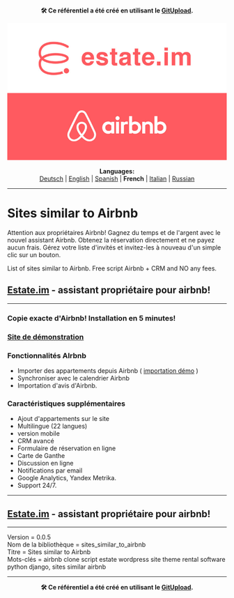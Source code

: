 <p align="center"><b>🛠️ Ce référentiel a été créé en utilisant le <a href="https://gitupload.com">GitUpload</a>.</b></p>
<p align="center"><a href="https://estate.im"><img src="https://github.com/markolofsen/airbnb_clone_script//blob/master/.banners/banner_fr.jpg?raw=1" /></a></p>
<p align="center"><b>Languages:</b><br /><a href="https://github.com/markolofsen/airbnb_clone_script/blob/master/README_de.md">Deutsch</a> | <a href="https://github.com/markolofsen/airbnb_clone_script/blob/master/README.md">English</a> | <a href="https://github.com/markolofsen/airbnb_clone_script/blob/master/README_es.md">Spanish</a> | <b>French</b> | <a href="https://github.com/markolofsen/airbnb_clone_script/blob/master/README_it.md">Italian</a> | <a href="https://github.com/markolofsen/airbnb_clone_script/blob/master/README_ru.md">Russian</a></p>

---

# Sites similar to Airbnb
Attention aux propriétaires Airbnb! Gagnez du temps et de l'argent avec le nouvel assistant Airbnb. Obtenez la réservation directement et ne payez aucun frais. Gérez votre liste d'invités et invitez-les à nouveau d'un simple clic sur un bouton.

List of sites similar to Airbnb. Free script Airbnb + CRM and NO any fees.

## <a href="https://estate.im/">Estate.im</a> - assistant propriétaire pour airbnb!

<hr />

### Copie exacte d'Airbnb! Installation en 5 minutes!
### <a href="https://demo.estate.im">Site de démonstration</a>

### Fonctionnalités AIrbnb
* Importer des appartements depuis Airbnb ( <a href="https://estate.im/">importation démo</a> )
* Synchroniser avec le calendrier Airbnb
* Importation d'avis d'Airbnb.


### Caractéristiques supplémentaires
* Ajout d'appartements sur le site
* Multilingue (22 langues)
* version mobile
* CRM avancé
* Formulaire de réservation en ligne
* Carte de Ganthe
* Discussion en ligne
* Notifications par email
* Google Analytics, Yandex Metrika.
* Support 24/7.

<hr />

## <a href="https://estate.im/">Estate.im</a> - assistant propriétaire pour airbnb!

<hr />

Version = 0.0.5 <br />
Nom de la bibliothèque = sites_similar_to_airbnb <br />
Titre = Sites similar to Airbnb <br />
Mots-clés = airbnb clone script estate wordpress site theme rental software python django, sites similar airbnb <br />


---

<p align="center"><b>🛠️ Ce référentiel a été créé en utilisant le <a href="https://gitupload.com">GitUpload</a>.</b></p>